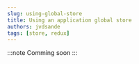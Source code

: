 ```yaml
---
slug: using-global-store
title: Using an application global store
authors: jvdsande
tags: [store, redux]
---
```


:::note
Comming soon
:::
